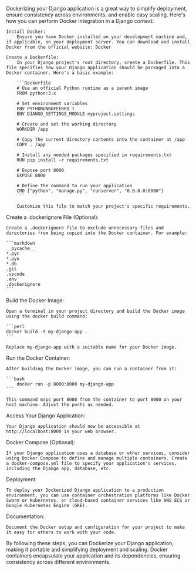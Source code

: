 Dockerizing your Django application is a great way to simplify deployment, ensure consistency across environments, and enable easy scaling. Here's how you can perform Docker integration in a Django context:

    Install Docker:
        Ensure you have Docker installed on your development machine and, if applicable, on your deployment server. You can download and install Docker from the official website: Docker

    Create a Dockerfile:
        In your Django project's root directory, create a Dockerfile. This file specifies how your Django application should be packaged into a Docker container. Here's a basic example:

        ```Dockerfile
        # Use an official Python runtime as a parent image
        FROM python:3.x

        # Set environment variables
        ENV PYTHONUNBUFFERED 1
        ENV DJANGO_SETTINGS_MODULE myproject.settings

        # Create and set the working directory
        WORKDIR /app

        # Copy the current directory contents into the container at /app
        COPY . /app

        # Install any needed packages specified in requirements.txt
        RUN pip install -r requirements.txt

        # Expose port 8000
        EXPOSE 8000

        # Define the command to run your application
        CMD ["python", "manage.py", "runserver", "0.0.0.0:8000"]
        ```

        Customize this file to match your project's specific requirements.

Create a .dockerignore File (Optional):

    Create a .dockerignore file to exclude unnecessary files and directories from being copied into the Docker container. For example:

    ```markdown
    __pycache__
    *.pyc
    *.pyo
    *.db
    .git
    .vscode
    .env
    .dockerignore
    ```

Build the Docker Image:

    Open a terminal in your project directory and build the Docker image using the docker build command:

    ```perl
    docker build -t my-django-app .
    ```

    Replace my-django-app with a suitable name for your Docker image.

Run the Docker Container:

    After building the Docker image, you can run a container from it:

    ```bash
        docker run -p 8000:8000 my-django-app
    ```

    This command maps port 8000 from the container to port 8000 on your host machine. Adjust the ports as needed.

Access Your Django Application:

    Your Django application should now be accessible at http://localhost:8000 in your web browser.

Docker Compose (Optional):

    If your Django application uses a database or other services, consider using Docker Compose to define and manage multiple containers. Create a docker-compose.yml file to specify your application's services, including the Django app, database, etc.

Deployment:

    To deploy your Dockerized Django application to a production environment, you can use container orchestration platforms like Docker Swarm or Kubernetes, or cloud-based container services like AWS ECS or Google Kubernetes Engine (GKE).

Documentation:

    Document the Docker setup and configuration for your project to make it easy for others to work with your code.

By following these steps, you can Dockerize your Django application, making it portable and simplifying deployment and scaling. Docker containers encapsulate your application and its dependencies, ensuring consistency across different environments.